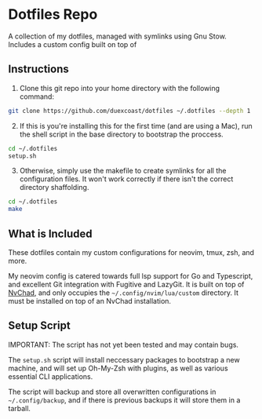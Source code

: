 # Dotfiles Repo

A collection of my dotfiles, managed with symlinks using Gnu Stow. Includes a
custom config built on top of

## Instructions

1. Clone this git repo into your home directory with the following command:

```bash
git clone https://github.com/duexcoast/dotfiles ~/.dotfiles --depth 1
```

2. If this is you're installing this for the first time (and are using a Mac),
   run the shell script in the base directory to bootstrap the proccess.

```bash
cd ~/.dotfiles
setup.sh
```

3. Otherwise, simply use the makefile to create symlinks for all the configuration
   files. It won't work correctly if there isn't the correct directory shaffolding.

```bash
cd ~/.dotfiles
make
```

## What is Included

These dotfiles contain my custom configurations for neovim, tmux, zsh, and more.

My neovim config is catered towards full lsp support for Go and Typescript, and excellent
Git integration with Fugitive and LazyGit. It is built on top of [NvChad](https://github.com/NvChad/NvChad),
and only occupies the `~/.config/nvim/lua/custom` directory. It must be installed
on top of an NvChad installation.

## Setup Script

IMPORTANT: The script has not yet been tested and may contain bugs.

The `setup.sh` script will install neccessary packages to bootstrap a new machine,
and will set up Oh-My-Zsh with plugins, as well as various essential CLI applications.

The script will backup and store all overwritten configurations in `~/.config/backup`,
and if there is previous backups it will store them in a tarball.
